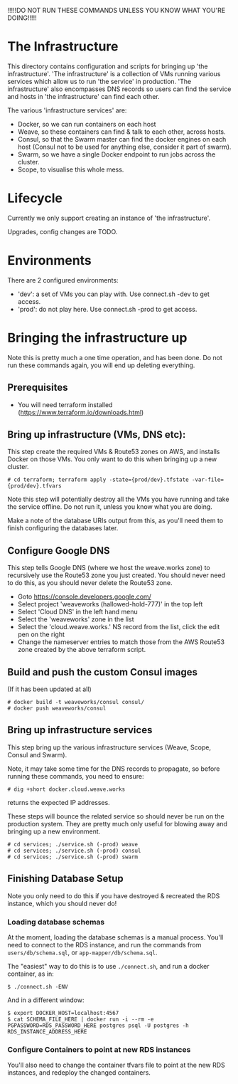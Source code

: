 !!!!!DO NOT RUN THESE COMMANDS UNLESS YOU KNOW WHAT YOU'RE DOING!!!!!

# The Infrastructure

This directory contains configuration and scripts for bringing up 'the infrastructure'.
'The infrastructure' is a collection of VMs running various services which allow us to
run 'the service' in production.  'The infrastructure' also encompasses DNS records so
users can find the service and hosts in 'the infrastructure' can find each other.

The various 'infrastructure services' are:
- Docker, so we can run containers on each host
- Weave, so these containers can find & talk to each other, across hosts.
- Consul, so that the Swarm master can find the docker engines on each host
  (Consul not to be used for anything else, consider it part of swarm).
- Swarm, so we have a single Docker endpoint to run jobs across the cluster.
- Scope, to visualise this whole mess.

# Lifecycle

Currently we only support creating an instance of 'the infrastructure'.

Upgrades, config changes are TODO.

# Environments

There are 2 configured environments:
- 'dev': a set of VMs you can play with.  Use connect.sh -dev to get access.
- 'prod': do not play here.  Use connect.sh -prod to get access.

# Bringing the infrastructure up

Note this is pretty much a one time operation, and has been done.  Do not run these
commands again, you will end up deleting everything.

## Prerequisites

- You will need terraform installed (https://www.terraform.io/downloads.html)

## Bring up infrastructure (VMs, DNS etc):

This step create the required VMs & Route53 zones on AWS, and installs Docker on those VMs.
You only want to do this when bringing up a new cluster.

```
# cd terraform; terraform apply -state={prod/dev}.tfstate -var-file={prod/dev}.tfvars
```

Note this step will potentially destroy all the VMs you have running and take the service
offline.  Do not run it, unless you know what you are doing.

Make a note of the database URIs output from this, as you'll need them
to finish configuring the databases later.

## Configure Google DNS

This step tells Google DNS (where we host the weave.works zone) to recursively use the
Route53 zone you just created.  You should never need to do this, as you should never
delete the Route53 zone.

- Goto https://console.developers.google.com/
- Select project 'weaveworks (hallowed-hold-777)' in the top left
- Select 'Cloud DNS' in the left hand menu
- Select the 'weaveworks' zone in the list
- Select the 'cloud.weave.works.' NS record from the list, click the edit pen on the right
- Change the nameserver entries to match those from the AWS Route53 zone created by the above
  terraform script.

## Build and push the custom Consul images

(If it has been updated at all)

```
# docker build -t weaveworks/consul consul/
# docker push weaveworks/consul
```

## Bring up infrastructure services

This step bring up the various infrastructure services (Weave, Scope, Consul and Swarm).

Note, it may take some time for the DNS records to propagate, so before running these commands, you need to ensure:

```
# dig +short docker.cloud.weave.works
```

returns the expected IP addresses.

These steps will bounce the related service so should never be run on the production system.
They are pretty much only useful for blowing away and bringing up a new environment.

```
# cd services; ./service.sh (-prod) weave
# cd services; ./service.sh (-prod) consul
# cd services; ./service.sh (-prod) swarm
```

## Finishing Database Setup

Note you only need to do this if you have destroyed & recreated the RDS instance, which you should never do!

### Loading database schemas

At the moment, loading the database schemas is a manual process.
You'll need to connect to the RDS instance, and run the commands from
`users/db/schema.sql`, or `app-mapper/db/schema.sql`.

The "easiest" way to do this is to use `./connect.sh`, and run a
docker container, as in:

```
$ ./connect.sh -ENV
```

And in a different window:

```
$ export DOCKER_HOST=localhost:4567
$ cat SCHEMA_FILE_HERE | docker run -i --rm -e PGPASSWORD=RDS_PASSWORD_HERE postgres psql -U postgres -h RDS_INSTANCE_ADDRESS_HERE
```

### Configure Containers to point at new RDS instances

You'll also need to change the container tfvars file to point at the
new RDS instances, and redeploy the changed containers.
